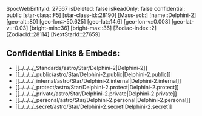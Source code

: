 ﻿---
location:
- 14.6
- 50.625
- 80
tags:
- astro/Star
type: Star
---

SpocWebEntityId: 27567
isDeleted: false
isReadOnly: false
confidential: public
[star-class::F5]
[star-class-id::28190]
[Mass-sol::]
[name::Delphini-2]
[geo-alt::80]
[geo-lon::-50.625]
[geo-lat::14.6]
[geo-lon-v::0.008]
[geo-lat-v::-0.03]
[bright-min::36]
[bright-max::36]
[Zodiac-index::2]
[ZodiacId::28114]
[NextStarId::27659]



## Confidential Links & Embeds: 
- [[../../../_Standards/astro/Star/Delphini-2|Delphini-2]] 
- [[../../../_public/astro/Star/Delphini-2.public|Delphini-2.public]] 
- [[../../../_internal/astro/Star/Delphini-2.internal|Delphini-2.internal]] 
- [[../../../_protect/astro/Star/Delphini-2.protect|Delphini-2.protect]] 
- [[../../../_private/astro/Star/Delphini-2.private|Delphini-2.private]] 
- [[../../../_personal/astro/Star/Delphini-2.personal|Delphini-2.personal]] 
- [[../../../_secret/astro/Star/Delphini-2.secret|Delphini-2.secret]]


